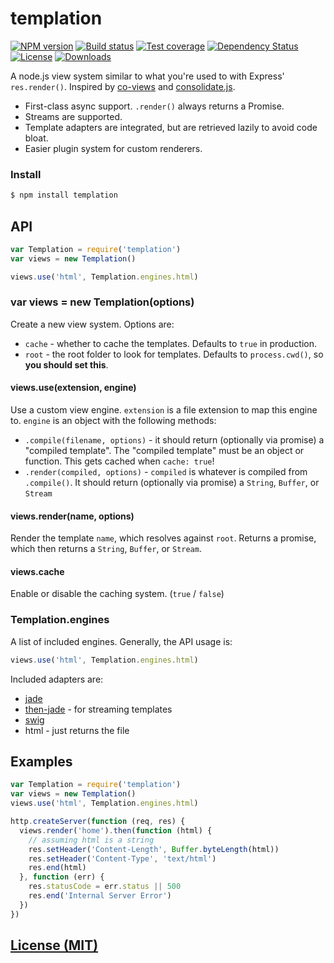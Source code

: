 # templation

[![NPM version][npm-image]][npm-url]
[![Build status][travis-image]][travis-url]
[![Test coverage][coveralls-image]][coveralls-url]
[![Dependency Status][david-image]][david-url]
[![License][license-image]][license-url]
[![Downloads][downloads-image]][downloads-url]

A node.js view system similar to what you're used to with Express' `res.render()`.
Inspired by [co-views](https://github.com/visionmedia/co-views) and
[consolidate.js](https://github.com/visionmedia/consolidate.js/).

- First-class async support. `.render()` always returns a Promise.
- Streams are supported.
- Template adapters are integrated, but are retrieved lazily to avoid code bloat.
- Easier plugin system for custom renderers.

### Install

```bash
$ npm install templation
```

## API

```js
var Templation = require('templation')
var views = new Templation()

views.use('html', Templation.engines.html)
```

### var views = new Templation(options)

Create a new view system.
Options are:

- `cache` - whether to cache the templates.
  Defaults to `true` in production.
- `root` - the root folder to look for templates.
  Defaults to `process.cwd()`, so __you should set this__.

#### views.use(extension, engine)

Use a custom view engine.
`extension` is a file extension to map this engine to.
`engine` is an object with the following methods:

- `.compile(filename, options)` - it should return (optionally via promise)
  a "compiled template". The "compiled template" must be an object or function.
  This gets cached when `cache: true`!
- `.render(compiled, options)` - `compiled` is whatever is compiled from `.compile()`.
  It should return (optionally via promise) a `String`, `Buffer`, or `Stream`

#### views.render(name, options)

Render the template `name`, which resolves against `root`.
Returns a promise, which then returns a `String`, `Buffer`, or `Stream`.

#### views.cache

Enable or disable the caching system. (`true` / `false`)

### Templation.engines

A list of included engines.
Generally, the API usage is:

```js
views.use('html', Templation.engines.html)
```

Included adapters are:

- [jade](http://jade-lang.com)
- [then-jade](https://github.com/then/then-jade) - for streaming templates
- [swig](http://paularmstrong.github.io/swig/)
- html - just returns the file

## Examples

```js
var Templation = require('templation')
var views = new Templation()
views.use('html', Templation.engines.html)

http.createServer(function (req, res) {
  views.render('home').then(function (html) {
    // assuming html is a string
    res.setHeader('Content-Length', Buffer.byteLength(html))
    res.setHeader('Content-Type', 'text/html')
    res.end(html)
  }, function (err) {
    res.statusCode = err.status || 500
    res.end('Internal Server Error')
  })
})
```

## [License (MIT)](LICENSE)

[npm-image]: https://img.shields.io/npm/v/templation.svg?style=flat-square
[npm-url]: https://npmjs.org/package/templation
[github-tag]: http://img.shields.io/github/tag/pillarjs/templation.svg?style=flat-square
[github-url]: https://github.com/pillarjs/templation/tags
[travis-image]: https://img.shields.io/travis/pillarjs/templation.svg?style=flat-square
[travis-url]: https://travis-ci.org/pillarjs/templation
[coveralls-image]: https://img.shields.io/coveralls/pillarjs/templation.svg?style=flat-square
[coveralls-url]: https://coveralls.io/r/pillarjs/templation?branch=master
[david-image]: http://img.shields.io/david/pillarjs/templation.svg?style=flat-square
[david-url]: https://david-dm.org/pillarjs/templation
[license-image]: http://img.shields.io/npm/l/templation.svg?style=flat-square
[license-url]: LICENSE
[downloads-image]: http://img.shields.io/npm/dm/templation.svg?style=flat-square
[downloads-url]: https://npmjs.org/package/templation
[gittip-image]: https://img.shields.io/gittip/jonathanong.svg?style=flat-square
[gittip-url]: https://www.gittip.com/jonathanong/

